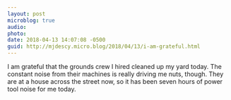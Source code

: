 ```yaml
---
layout: post
microblog: true
audio: 
photo: 
date: 2018-04-13 14:07:08 -0500
guid: http://mjdescy.micro.blog/2018/04/13/i-am-grateful.html
---
```

I am grateful that the grounds crew I hired cleaned up my yard today. The constant noise from their machines is really driving me nuts, though. They are at a house across the street now, so it has been seven hours of power tool noise for me today.
